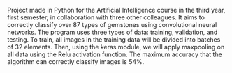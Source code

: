 Project made in Python for the Artificial Intelligence course in the third year, first semester, in collaboration with three other colleagues. It aims to correctly classify over 87 types of gemstones using convolutional neural networks. The program uses three types of data: training, validation, and testing. To train, all images in the training data will be divided into batches of 32 elements. Then, using the keras module, we will apply maxpooling on all data using the Relu activation function.
The maximum accuracy that the algorithm can correctly classify images is 54%.
